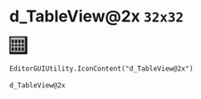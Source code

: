 # d_TableView@2x `32x32`
<img src="/img/d_TableView.png" width=32 height=32>

``` CSharp
EditorGUIUtility.IconContent("d_TableView@2x")
```
```
d_TableView@2x
```
